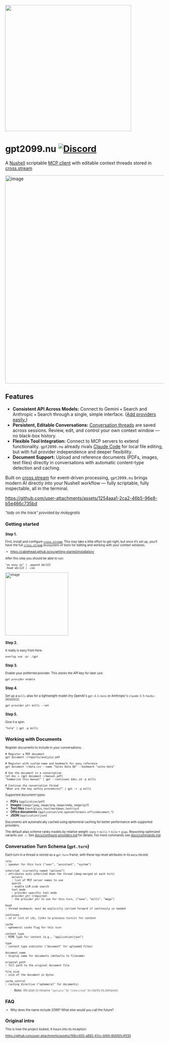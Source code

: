<img
  src="https://github.com/user-attachments/assets/1b2a9834-dcbf-4f5a-85aa-32109a68397b"
  height="400"
/>

# gpt2099.nu [![Discord](https://img.shields.io/discord/1182364431435436042?logo=discord)](https://discord.com/invite/YNbScHBHrh)

A [Nushell](https://www.nushell.sh) scriptable [MCP client](https://modelcontextprotocol.io/sdk/java/mcp-client#model-context-protocol-client) with editable context threads stored in [cross.stream](https://cablehead.github.io/xs/tutorials/threaded-conversations/)

<img width="660" alt="image" src="https://github.com/user-attachments/assets/2b8d8744-076c-40e1-ac2c-1b1864ca2b80" />

## Features

* **Consistent API Across Models:** Connect to Gemini + Search and Anthropic + Search through a single, simple interface. ([Add providers easily.](./provider-api.md))
* **Persistent, Editable Conversations:** [Conversation threads](https://cablehead.github.io/xs/tutorials/threaded-conversations/) are saved across sessions. Review, edit, and control your own context window — no black-box history.
* **Flexible Tool Integration:** Connect to MCP servers to extend functionality. `gpt2099.nu` already rivals [Claude Code](https://docs.anthropic.com/en/docs/claude-code/overview) for local file editing, but with full provider independence and deeper flexibility.
* **Document Support:** Upload and reference documents (PDFs, images, text files) directly in conversations with automatic content-type detection and caching.

Built on [cross.stream](https://github.com/cablehead/xs) for event-driven processing, `gpt2099.nu` brings modern AI directly into your Nushell workflow — fully scriptable, fully inspectable, all in the terminal.

https://github.com/user-attachments/assets/1254aaa1-2ca2-46b5-96e8-b5e466c735bd

<small><i>"lady on the track" provided by mobygratis</i><small>

## Getting started

### Step 1.

First, install and configure [`cross.stream`](https://github.com/cablehead/xs). This may take a little effort to get right, but once it’s set up, you’ll have the full [`cross.stream`](https://github.com/cablehead/xs) ecosystem of tools for editing and working with your context windows.

- https://cablehead.github.io/xs/getting-started/installation/

After this step you should be able to run:

```nushell
"as easy as" | .append abc123
.head abc123 | .cas
```

<img height="200" alt="image" src="https://github.com/user-attachments/assets/dcff4ecf-e708-42fc-8cac-573375003320" />

### Step 2.

It really is easy from here.

```nushell
overlay use -pr ./gpt
```

### Step 3.

Enable your preferred provider. This stores the API key for later use:

```nushell
gpt provider enable
```

### Step 4.

Set up a `milli` alias for a lightweight model (try OpenAI's `gpt-4.1-mini` or Anthropic's `claude-3-5-haiku-20241022`):

```nushell
gpt provider ptr milli --set
```

### Step 5.

Give it a spin:

```nushell
"hola" | gpt -p milli
```

## Working with Documents

Register documents to include in your conversations:

```nushell
# Register a PDF document
gpt document ~/reports/analysis.pdf

# Register with custom name and bookmark for easy reference
gpt document ~/data.csv --name "Sales Data Q4" --bookmark "sales-data"

# Use the document in a conversation
let doc = (gpt document ~/manual.pdf)
"Summarize this manual" | gpt --continues $doc.id -p milli

# Continue the conversation thread
"What are the key safety procedures?" | gpt -r -p milli
```

Supported document types:
- **PDFs** (`application/pdf`)
- **Images** (`image/jpeg`, `image/png`, `image/webp`, `image/gif`)
- **Text files** (`text/plain`, `text/markdown`, `text/csv`)
- **Office documents** (`application/vnd.openxmlformats-officedocument.*`)
- **JSON** (`application/json`)

Documents are automatically cached using ephemeral caching for better performance with supported providers.

The default alias scheme ranks models by relative weight: `nano` < `milli` < `kilo` < `giga`. Reasoning-optimized variants use `.r`. See [docs/configure-providers.md](docs/configure-providers.md) for details.
For more commands see [docs/commands.md](docs/commands.md).


## Conversation Turn Schema (`gpt.turn`)

Each turn in a thread is stored as a `gpt.turn` frame, with these top-level
attributes in its `meta` record:

```
role
: speaker for this turn ("user", "assistant", "system")

inherited  (currently named "options")
: attributes auto-inherited down the thread (deep-merged at each turn)
    servers
    : list of MCP server names to use
    search
    : enable LLM-side search
    tool_mode
    : provider-specific tool mode
    provider_ptr (required)
    : the provider ptr to use for this turn, ("nano", "milli", "mega")

head
: thread bookmark; must be explicitly carried forward if continuity is needed

continues
: id or list of ids, links to previous turn(s) for context

cache
: ephemeral cache flag for this turn

content_type
: MIME type for content (e.g., "application/json")

type
: content type indicator ("document" for uploaded files)

document_name
: display name for documents (defaults to filename)

original_path
: full path to the original document file

file_size
: size of the document in bytes

cache_control
: caching directive ("ephemeral" for documents)
```

> **Note:** We plan to rename `"options"` to `"inherited"` to clarify its behavior.

## FAQ

- Why does the name include 2099? What else would you call the future?

## Original intro

This is how the project looked, 4 hours into its inception:

https://github.com/user-attachments/assets/768cc655-a892-47cc-bf64-8b5f61c41f35
